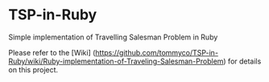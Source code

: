 # TSP-in-Ruby
Simple implementation of Travelling Salesman Problem in Ruby

Please refer to the [Wiki] (https://github.com/tommyco/TSP-in-Ruby/wiki/Ruby-implementation-of-Traveling-Salesman-Problem) for details on this project.
